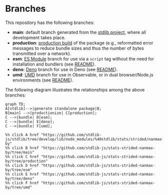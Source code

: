 <!--

@license Apache-2.0

Copyright (c) 2022 The Stdlib Authors.

Licensed under the Apache License, Version 2.0 (the "License");
you may not use this file except in compliance with the License.
You may obtain a copy of the License at

    http://www.apache.org/licenses/LICENSE-2.0

Unless required by applicable law or agreed to in writing, software
distributed under the License is distributed on an "AS IS" BASIS,
WITHOUT WARRANTIES OR CONDITIONS OF ANY KIND, either express or implied.
See the License for the specific language governing permissions and
limitations under the License.

-->

# Branches

This repository has the following branches:

-   **main**: default branch generated from the [stdlib project][stdlib-url], where all development takes place.
-   **production**: [production build][production-url] of the package (e.g., reformatted error messages to reduce bundle sizes and thus the number of bytes transmitted over a network).
-   **esm**: [ES Module][esm-url] branch for use via a `script` tag without the need for installation and bundlers (see [README][esm-readme]).
-   **deno**: [Deno][deno-url] branch for use in Deno (see [README][deno-readme]).
-   **umd**: [UMD][umd-url] branch for use in Observable, or in dual browser/Node.js environments (see [README][umd-readme]).

The following diagram illustrates the relationships among the above branches:

```mermaid
graph TD;
A[stdlib]-->|generate standalone package|B;
B[main] -->|productionize| C[production];
C -->|bundle| D[esm];
C -->|bundle| E[deno];
C -->|bundle| F[umd];

%% click A href "https://github.com/stdlib-js/stdlib/tree/develop/lib/node_modules/%40stdlib/stats/strided/nanmax-by"
%% click B href "https://github.com/stdlib-js/stats-strided-nanmax-by/tree/main"
%% click C href "https://github.com/stdlib-js/stats-strided-nanmax-by/tree/production"
%% click D href "https://github.com/stdlib-js/stats-strided-nanmax-by/tree/esm"
%% click E href "https://github.com/stdlib-js/stats-strided-nanmax-by/tree/deno"
%% click F href "https://github.com/stdlib-js/stats-strided-nanmax-by/tree/umd"
```

[stdlib-url]: https://github.com/stdlib-js/stdlib/tree/develop/lib/node_modules/%40stdlib/stats/strided/nanmax-by
[production-url]: https://github.com/stdlib-js/stats-strided-nanmax-by/tree/production
[deno-url]: https://github.com/stdlib-js/stats-strided-nanmax-by/tree/deno
[deno-readme]: https://github.com/stdlib-js/stats-strided-nanmax-by/blob/deno/README.md
[umd-url]: https://github.com/stdlib-js/stats-strided-nanmax-by/tree/umd
[umd-readme]: https://github.com/stdlib-js/stats-strided-nanmax-by/blob/umd/README.md
[esm-url]: https://github.com/stdlib-js/stats-strided-nanmax-by/tree/esm
[esm-readme]: https://github.com/stdlib-js/stats-strided-nanmax-by/blob/esm/README.md